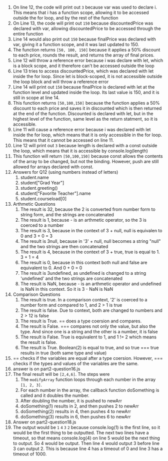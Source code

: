 1. On line 12, the code will print out ``3`` because var was used to declare i. This means that i has a function scope, allowing it to be accessed outside the for loop, and by the rest of the function
2. On Line 13, the code will print out ``150`` because discountedPrice was declared with var, allowing discountedPrice to be accessed through the entire function
3. Line 14 would also print out ``150`` because finalPrice was declared with var, giving it a function scope, and it was last updated to 150.
4. The function returns ``[50, 100, 150]`` because it applies a 50% discount to each price, rounds the result, and returns the array of final prices.
5. Line 12 will throw a reference error because i was declare with let, which is a block scope, and it therefore can't be accessed outside the loop
6. Line 13 tries to access discountedPrice, which was declared with let inside the for loop. Since let is block-scoped, it is not accessible outside the loop block and will throw a reference error
7. Line 14 will print out `150` because finalPrice is declared with let at the function level and updated inside the loop. Its last value is 150, and it is still in scope at line 14.
8. This function returns `[50,100,150]` because the function applies a 50% discount to each price and saves it in discounted which is then returned at the end of the function. Discounted is declared with let, but in the highest level of the function, same level as the return statment, so it is accessible.
9. Line 11 will cause a reference error because i was declared with let inside the for loop, which means that it is only accessible in the for loop. This means that it cannot be accessed on line 11.
10. Line 12 will print out `3` because length is declared with a const outside the loop, which means that it is accessible by console.log(length)
11. This function will return `[50,100,150]` because const allows the contents of the array to be changed, but not the binding. However, push are still allowed for arrays declared with const.
12. Answers for Q12 (using numbers instead of letters)
    1.  student.name
    2.  student["Grad Year"]
    3.  student.greeting()
    4.  student["Favorite Teacher"].name
    5.  student.courseload[0]
13. Arthmetic Questions
    1. The result is 32, because the 2 is converted from number form to string form, and the strings are concatenated
    2. The result is 1, because - is an arthmetic operator, so the 3 is coerced to a number
    3. The result is 3, because in the context of 3 + null,  null is equivalen to 0 and 3 + 0 = 3
    4. The result is 3null, because in '3' + null, null becomes a string "null" and the two strings are then concatenated
    5. The result is 4, because in the context of 3 + true, true is equal to 1. 3 + 1 = 4
    6. The result is 0, because in this context both null and false are equivalent to 0. And 0 + 0 = 0
    7. The result is 3undefined, as undefined is changed to a string 'undefined' and the two strings are concatenated
    8. The result is NaN, because - is an arthmetic operator and undefined is NaN in this context. So it is 3 - NaN is NaN
14. Comparison Questions
    1.  The result is true. In a comparison context, '2' is coerced to a number form and compared to 1, and 2 > 1 is true
    2.  The result is false. Due to context, both are changed to numbers and 2 > 12 is false 
    3.  The result is True. == does a type coersion and compares.
    4.  The result is False. === compares not only the value, but also the type. And since one is a string and the other is a number, it is false
    5.  The result is False. True is equivalent to 1, and 1 != 2 which means the result is false.
    6.  The result is True. Boolean(2) is equal to true, and so true === true results in true (both same type and value)
15. == checks if the variables are equal after a type coersion. However, === checks if the types and values of the variables are the same.
16. answer is on part2-question16.js
17. The final result will be `[2,4,6]`. The steps were
    1.  The `modifyArray` function loops through each number in the array `[1, 2, 3]`.
    2.  For each number in the array, the callback function doSomething is called and it doubles the number.
    3.  After doubling the number, it is pushed to newArr
    4.  doSomething(1) results in 2, and then pushes 2 to newArr
    5.  doSomething(2) results in 4, then pushes 4 to newArr
    6.  doSomething(3) results in 6, then pushes 6 to newArr
18. Answer on part2-question18.js
19. The output would be
    ```1```
    ```4```
    ```3```
    ```2```
    because console.log(1) is the first line, so it would be the first thing to be outputted. The next two lines have a timeout, so that means console.log(4) on line 5 would be the next thing to output. So 4 would be output. Then line 4 would output 3 before line 3 can output 2. This is because line 4 has a timeout of 0 and line 3 has a timeout of 1000.
